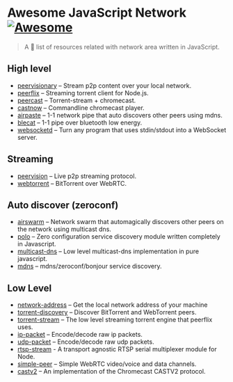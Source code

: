 # Awesome JavaScript Network [![Awesome](https://cdn.rawgit.com/sindresorhus/awesome/d7305f38d29fed78fa85652e3a63e154dd8e8829/media/badge.svg)](https://github.com/Kikobeats/awesome-github)

> A 🎩 list of resources related with network area written in JavaScript.

## High level

* [peervisionary](https://github.com/mafintosh/peervisionary) – Stream p2p content over your local network.
* [peerflix](https://github.com/mafintosh/peerflix) – Streaming torrent client for Node.js.
* [peercast](https://github.com/mafintosh/peercast) – Torrent-stream + chromecast.
* [castnow](https://github.com/xat/chromecast-player) – Commandline chromecast player.
* [airpaste](https://github.com/mafintosh/airpaste) – 1-1 network pipe that auto discovers other peers using mdns.
* [blecat](https://github.com/mafintosh/blecat) – 1-1 pipe over bluetooth low energy.
* [websocketd](https://github.com/joewalnes/websocketd) – Turn any program that uses stdin/stdout into a WebSocket server.

## Streaming

* [peervision](https://github.com/mafintosh/peervision) – Live p2p streaming protocol.
* [webtorrent](https://github.com/feross/webtorrent) – BitTorrent over WebRTC.

## Auto discover (zeroconf)

* [airswarm](https://github.com/mafintosh/airswarm) – Network swarm that automagically discovers other peers on the network using multicast dns.
* [polo](https://github.com/mafintosh/polo) – Zero configuration service discovery module written completely in Javascript.
* [multicast-dns](https://github.com/mafintosh/multicast-dns) – Low level multicast-dns implementation in pure javascript.
* [mdns](https://github.com/agnat/node_mdns) – mdns/zeroconf/bonjour service discovery.

## Low Level

* [network-address](https://github.com/mafintosh/network-address) – Get the local network address of your machine
* [torrent-discovery](https://github.com/feross/torrent-discovery) – Discover BitTorrent and WebTorrent peers.
* [torrent-stream](https://github.com/mafintosh/torrent-stream) – The low level streaming torrent engine that peerflix uses.
* [ip-packet](https://github.com/mafintosh/ip-packet) – Encode/decode raw ip packets.
* [udp-packet](https://github.com/substack/udp-packet) – Encode/decode raw udp packets.
* [rtsp-stream](https://github.com/watson/rtsp-stream) - A transport agnostic RTSP serial multiplexer module for Node.
* [simple-peer](https://github.com/feross/simple-peer) – Simple WebRTC video/voice and data channels.
* [castv2](https://github.com/thibauts/node-castv2) – An implementation of the Chromecast CASTV2 protocol.
